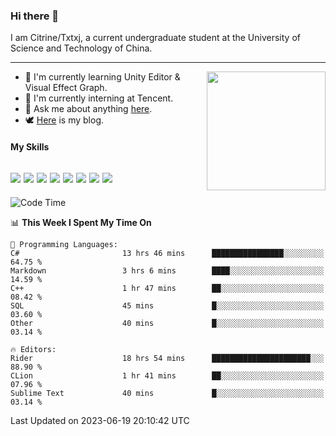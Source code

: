 ### Hi there 👋

I am Citrine/Txtxj, a current undergraduate student at the University of Science and Technology of China.

---

<img align="right" height="190" src="http://github-profile-summary-cards.vercel.app/api/cards/stats?username=txtxj&theme=vue">

- 🌱 I'm currently learning Unity Editor & Visual Effect Graph.
- 🐶 I'm currently interning at Tencent.
- 💬 Ask me about anything [here](https://github.com/txtxj/txtxj/issues).
- 🕊️ [Here](https://txtxj.top) is my blog.

#### My Skills

![](https://img.shields.io/badge/C%23-239120?logo=csharp&logoColor=fff)
![](https://img.shields.io/badge/Unity-000000?logo=unity&logoColor=fff)
![](https://img.shields.io/badge/Python-3e74a2?logo=python&logoColor=fff)
![](https://img.shields.io/badge/C++-65318e?logo=cplusplus&logoColor=fff)
![](https://img.shields.io/badge/C-5654a2?logo=c&logoColor=fff)
![](https://img.shields.io/badge/Blender-f5792a?logo=blender&logoColor=fff)
![](https://img.shields.io/badge/MS%20SQL-cc2927?logo=microsoftsqlserver&logoColor=fff)
![](https://img.shields.io/badge/My%20SQL-4479a1?logo=mysql&logoColor=fff)
---

<!--START_SECTION:waka-->
![Code Time](http://img.shields.io/badge/Code%20Time-1%2C031%20hrs%2039%20mins-blue)

📊 **This Week I Spent My Time On** 

```text
💬 Programming Languages: 
C#                       13 hrs 46 mins      ████████████████░░░░░░░░░   64.75 % 
Markdown                 3 hrs 6 mins        ████░░░░░░░░░░░░░░░░░░░░░   14.59 % 
C++                      1 hr 47 mins        ██░░░░░░░░░░░░░░░░░░░░░░░   08.42 % 
SQL                      45 mins             █░░░░░░░░░░░░░░░░░░░░░░░░   03.60 % 
Other                    40 mins             █░░░░░░░░░░░░░░░░░░░░░░░░   03.14 % 

🔥 Editors: 
Rider                    18 hrs 54 mins      ██████████████████████░░░   88.90 % 
CLion                    1 hr 41 mins        ██░░░░░░░░░░░░░░░░░░░░░░░   07.96 % 
Sublime Text             40 mins             █░░░░░░░░░░░░░░░░░░░░░░░░   03.14 % 
```


 Last Updated on 2023-06-19 20:10:42 UTC
<!--END_SECTION:waka-->
